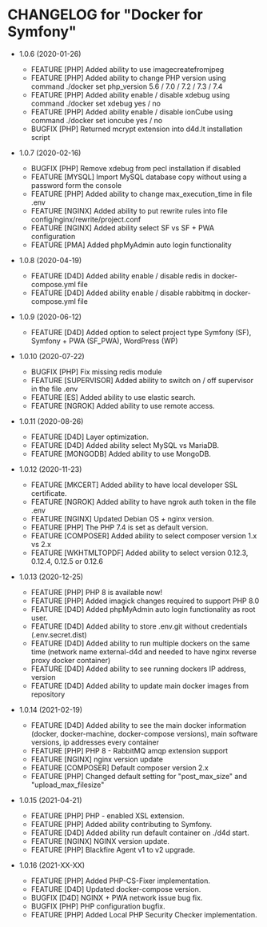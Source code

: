 CHANGELOG for "Docker for Symfony"
======================

* 1.0.6 (2020-01-26)
    * FEATURE   [PHP] Added ability to use imagecreatefromjpeg
    * FEATURE   [PHP] Added ability to change PHP version using command ./docker set php_version 5.6 / 7.0 / 7.2 / 7.3 / 7.4
    * FEATURE   [PHP] Added ability enable / disable xdebug using command ./docker set xdebug yes / no
    * FEATURE   [PHP] Added ability enable / disable ionCube using command ./docker set ioncube yes / no
    * BUGFIX    [PHP] Returned mcrypt extension into d4d.lt installation script

* 1.0.7 (2020-02-16)
    * BUGFIX    [PHP]   Remove xdebug from pecl installation if disabled
    * FEATURE   [MYSQL] Import MySQL database copy without using a password form the console 
    * FEATURE   [PHP]   Added ability to change max_execution_time in file .env
    * FEATURE   [NGINX] Added ability to put rewrite rules into file config/nginx/rewrite/project.conf
    * FEATURE   [NGINX] Added ability select SF vs SF + PWA configuration
    * FEATURE   [PMA]   Added phpMyAdmin auto login functionality
    
* 1.0.8 (2020-04-19)
    * FEATURE   [D4D]   Added ability enable / disable redis in docker-compose.yml file
    * FEATURE   [D4D]   Added ability enable / disable rabbitmq in docker-compose.yml file
    
* 1.0.9 (2020-06-12)
    * FEATURE   [D4D]   Added option to select project type Symfony (SF), Symfony + PWA (SF_PWA), WordPress (WP)

* 1.0.10 (2020-07-22)
    * BUGFIX    [PHP]           Fix  missing redis module
    * FEATURE   [SUPERVISOR]    Added ability to switch on / off supervisor in the file .env
    * FEATURE   [ES]            Added ability to use elastic search.
    * FEATURE   [NGROK]         Added ability to use remote access.

* 1.0.11 (2020-08-26)
    * FEATURE   [D4D]           Layer optimization.
    * FEATURE   [D4D]           Added ability select MySQL vs MariaDB.
    * FEATURE   [MONGODB]       Added ability to use MongoDB.
    
* 1.0.12 (2020-11-23)
    * FEATURE   [MKCERT]        Added ability to have local developer SSL certificate.
    * FEATURE   [NGROK]         Added ability to have ngrok auth token in the file .env
    * FEATURE   [NGINX]         Updated Debian OS + nginx version.
    * FEATURE   [PHP]           The PHP 7.4 is set as default version.
    * FEATURE   [COMPOSER]      Added ability to select composer version 1.x vs 2.x
    * FEATURE   [WKHTMLTOPDF]   Added ability to select version 0.12.3, 0.12.4, 0.12.5 or 0.12.6

* 1.0.13 (2020-12-25)
  * FEATURE     [PHP]           PHP 8 is available now!
  * FEATURE     [PHP]           Added imagick changes required to support PHP 8.0
  * FEATURE     [D4D]           Added phpMyAdmin auto login functionality as root user.
  * FEATURE     [D4D]           Added ability to store .env.git without credentials (.env.secret.dist)
  * FEATURE     [D4D]           Added ability to run multiple dockers on the same time (network name external-d4d and needed to have nginx reverse proxy docker container)
  * FEATURE     [D4D]           Added ability to see running dockers IP address, version
  * FEATURE     [D4D]           Added ability to update main docker images from repository
  
* 1.0.14 (2021-02-19)
  * FEATURE     [D4D]           Added ability to see the main docker information (docker, docker-machine, docker-compose versions), main software versions, ip addresses every container
  * FEATURE     [PHP]           PHP 8 - RabbitMQ amqp extension support
  * FEATURE     [NGINX]         nginx version update
  * FEATURE     [COMPOSER]      Default composer version 2.x
  * FEATURE     [PHP]           Changed default setting for "post_max_size" and "upload_max_filesize"

* 1.0.15 (2021-04-21)
  * FEATURE     [PHP]           PHP - enabled XSL extension.
  * FEATURE     [PHP]           Added ability contributing to Symfony.
  * FEATURE     [D4D]           Added ability run default container on ./d4d start.
  * FEATURE     [NGINX]         NGINX version update.
  * FEATURE     [PHP]           Blackfire Agent v1 to v2 upgrade.

* 1.0.16 (2021-XX-XX)
  * FEATURE     [PHP]           Added PHP-CS-Fixer implementation.
  * FEATURE     [D4D]           Updated docker-compose version.
  * BUGFIX      [D4D]           NGINX + PWA network issue bug fix.
  * BUGFIX      [PHP]           PHP configuration bugfix.
  * FEATURE     [PHP]           Added Local PHP Security Checker implementation.
